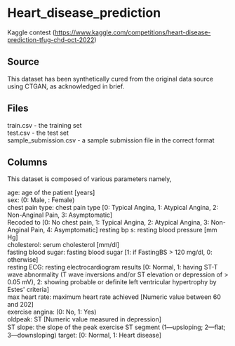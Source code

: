 # Heart_disease_prediction

Kaggle contest (https://www.kaggle.com/competitions/heart-disease-prediction-tfug-chd-oct-2022)

## Source
This dataset has been synthetically cured from the original data source using CTGAN, as acknowledged in brief.

## Files
train.csv - the training set  
test.csv - the test set  
sample_submission.csv - a sample submission file in the correct format


## Columns
This dataset is composed of various parameters namely,

age: age of the patient [years]  
sex: (0: Male, : Female)  
chest pain type: chest pain type [0: Typical Angina, 1: Atypical Angina, 2: Non-Anginal Pain, 3: Asymptomatic]  
	Recoded to [0: No chest pain, 1: Typical Angina, 2: Atypical Angina, 3: Non-Anginal Pain, 4: Asymptomatic]
resting bp s: resting blood pressure [mm Hg]  
cholesterol: serum cholesterol [mm/dl]  
fasting blood sugar: fasting blood sugar [1: if FastingBS > 120 mg/dl, 0: otherwise]  
resting ECG: resting electrocardiogram results [0: Normal, 1: having ST-T wave abnormality (T wave inversions and/or ST elevation or depression of > 0.05 mV), 2: showing probable or definite left ventricular hypertrophy by Estes' criteria]  
max heart rate: maximum heart rate achieved [Numeric value between 60 and 202]  
exercise angina: (0: No, 1: Yes)  
oldpeak: ST [Numeric value measured in depression]  
ST slope: the slope of the peak exercise ST segment (1—upsloping; 2—ﬂat; 3—downsloping)
target: [0: Normal, 1: Heart disease]  
